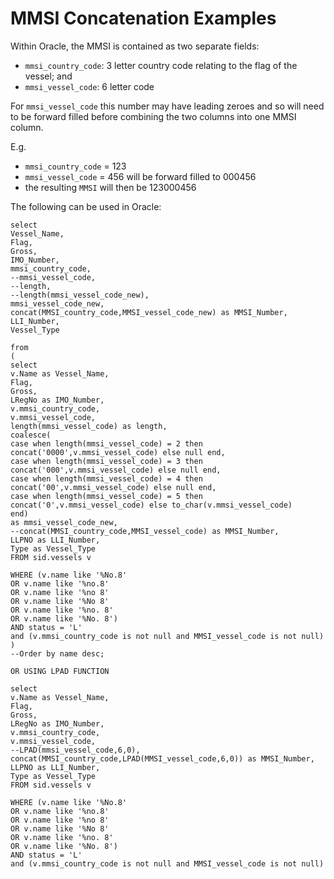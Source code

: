 # MMSI Concatenation Examples

Within Oracle, the MMSI is contained as two separate fields:

- `mmsi_country_code`: 3 letter country code relating to the flag of the vessel; and
- `mmsi_vessel_code`: 6 letter code

For `mmsi_vessel_code` this number may have leading zeroes and so will need to be forward filled before combining the two columns into one MMSI column.

  E.g. 
  - `mmsi_country_code` = 123
  - `mmsi_vessel_code`  = 456 will be forward filled to 000456
  - the resulting `MMSI` will then be 123000456
  
  
  The following can be used in Oracle:


    select 
    Vessel_Name, 
    Flag, 
    Gross, 
    IMO_Number,
    mmsi_country_code,
    --mmsi_vessel_code,
    --length,
    --length(mmsi_vessel_code_new),
    mmsi_vessel_code_new,
    concat(MMSI_country_code,MMSI_vessel_code_new) as MMSI_Number,
    LLI_Number, 
    Vessel_Type 

    from
    (
    select 
    v.Name as Vessel_Name, 
    Flag, 
    Gross, 
    LRegNo as IMO_Number,
    v.mmsi_country_code,
    v.mmsi_vessel_code,
    length(mmsi_vessel_code) as length,
    coalesce(
    case when length(mmsi_vessel_code) = 2 then concat('0000',v.mmsi_vessel_code) else null end,
    case when length(mmsi_vessel_code) = 3 then concat('000',v.mmsi_vessel_code) else null end,
    case when length(mmsi_vessel_code) = 4 then concat('00',v.mmsi_vessel_code) else null end,
    case when length(mmsi_vessel_code) = 5 then concat('0',v.mmsi_vessel_code) else to_char(v.mmsi_vessel_code)  
    end)
    as mmsi_vessel_code_new,
    --concat(MMSI_country_code,MMSI_vessel_code) as MMSI_Number, 
    LLPNO as LLI_Number, 
    Type as Vessel_Type 
    FROM sid.vessels v

    WHERE (v.name like '%No.8'
    OR v.name like '%no.8'
    OR v.name like '%no 8'
    OR v.name like '%No 8'
    OR v.name like '%no. 8'
    OR v.name like '%No. 8')
    AND status = 'L'
    and (v.mmsi_country_code is not null and MMSI_vessel_code is not null)
    )
    --Order by name desc;

    OR USING LPAD FUNCTION

    select 
    v.Name as Vessel_Name, 
    Flag, 
    Gross, 
    LRegNo as IMO_Number,
    v.mmsi_country_code,
    v.mmsi_vessel_code,
    --LPAD(mmsi_vessel_code,6,0),
    concat(MMSI_country_code,LPAD(MMSI_vessel_code,6,0)) as MMSI_Number, 
    LLPNO as LLI_Number, 
    Type as Vessel_Type 
    FROM sid.vessels v

    WHERE (v.name like '%No.8'
    OR v.name like '%no.8'
    OR v.name like '%no 8'
    OR v.name like '%No 8'
    OR v.name like '%no. 8'
    OR v.name like '%No. 8')
    AND status = 'L'
    and (v.mmsi_country_code is not null and MMSI_vessel_code is not null)

